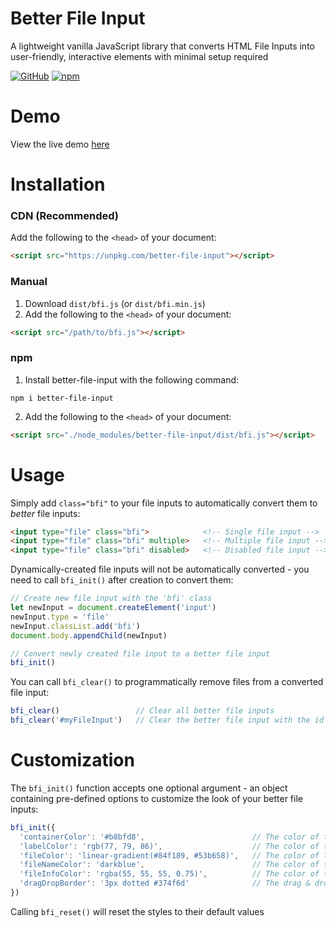 # Better File Input
A lightweight vanilla JavaScript library that converts HTML File Inputs into user-friendly, interactive elements with minimal setup required

[![GitHub](https://img.shields.io/github/license/nifte/better-file-input.svg)](https://github.com/nifte/better-file-input/blob/master/LICENSE)
[![npm](https://img.shields.io/npm/v/better-file-input.svg)](https://www.npmjs.com/package/better-file-input)

# Demo
View the live demo [here](https://nifte.github.io/better-file-input)

# Installation
### CDN (Recommended)
Add the following to the `<head>` of your document:
```html
<script src="https://unpkg.com/better-file-input"></script>
```

### Manual
1. Download `dist/bfi.js` (or `dist/bfi.min.js`)
2. Add the following to the `<head>` of your document:
```html
<script src="/path/to/bfi.js"></script>
```

### npm
1. Install better-file-input with the following command:
```
npm i better-file-input
```
2. Add the following to the `<head>` of your document:
```html
<script src="./node_modules/better-file-input/dist/bfi.js"></script>
```

# Usage
Simply add `class="bfi"` to your file inputs to automatically convert them to *better* file inputs:
```html
<input type="file" class="bfi">            <!-- Single file input -->
<input type="file" class="bfi" multiple>   <!-- Multiple file input -->
<input type="file" class="bfi" disabled>   <!-- Disabled file input -->
```

Dynamically-created file inputs will not be automatically converted - you need to call `bfi_init()` after creation to convert them:
```javascript
// Create new file input with the 'bfi' class
let newInput = document.createElement('input')
newInput.type = 'file'
newInput.classList.add('bfi')
document.body.appendChild(newInput)

// Convert newly created file input to a better file input
bfi_init()
```

You can call `bfi_clear()` to programmatically remove files from a converted file input:
```javascript
bfi_clear()                 // Clear all better file inputs
bfi_clear('#myFileInput')   // Clear the better file input with the id 'myFileInput'
```

# Customization
The `bfi_init()` function accepts one optional argument - an object containing pre-defined options to customize the look of your better file inputs:
```javascript
bfi_init({
  'containerColor': '#b8bfd8',                        // The color of the file container
  'labelColor': 'rgb(77, 79, 86)',                    // The color of the file container label
  'fileColor': 'linear-gradient(#84f189, #53b658)',   // The color of the files
  'fileNameColor': 'darkblue',                        // The color of the file names
  'fileInfoColor': 'rgba(55, 55, 55, 0.75)',          // The color of the file size info
  'dragDropBorder': '3px dotted #374f6d'              // The drag & drop border
})
```
Calling `bfi_reset()` will reset the styles to their default values